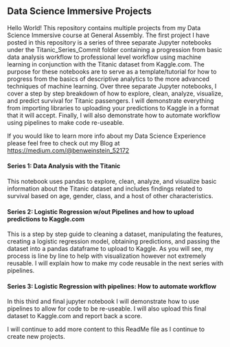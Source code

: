 ## Data Science Immersive Projects

Hello World! This repository contains multiple projects from my Data Science Immersive course at General Assembly.
The first project I have posted in this repository is a series of three separate Jupyter notebooks under the Titanic_Series_Commit folder containing a progression from basic data analysis workflow to professional level workflow using machine learning in conjunction with the Titanic dataset from Kaggle.com. The purpose for these notebooks are to serve as a template/tutorial for how to progress from the basics of descriptive analytics to the more advanced techniques of machine learning. Over three separate Jupyter notebooks, I cover a step by step breakdown of how to explore, clean, analyze, visualize, and predict survival for Titanic passengers. I will demonstrate everything from importing libraries to uploading your predictions to Kaggle in a format that it will accept. Finally, I will also demonstrate how to automate workflow using pipelines to make code re-useable.

If you would like to learn more info about my Data Science Experience please feel free to check out my Blog at https://medium.com/@benweinstein_52172


#### Series 1: Data Analysis with the Titanic
This notebook uses pandas to explore, clean, analyze, and visualize basic information about the Titanic dataset and includes findings related to survival based on age, gender, class, and a host of other characteristics.

#### Series 2: Logistic Regression w/out Pipelines and how to upload predictions to Kaggle.com
This is a step by step guide to cleaning a dataset, manipulating the features, creating a logistic regression model, obtaining predictions, and passing the dataset into a pandas dataframe to upload to Kaggle. As you will see, my process is line by line to help with visualization however not extremely reusable. I will explain how to make my code reusable in the next series with pipelines.

#### Series 3: Logistic Regression with pipelines: How to automate workflow
In this third and final jupyter notebook I will demonstrate how to use pipelines to allow for code to be re-useable. I will also upload this final dataset to Kaggle.com and report back a score. 


I will continue to add more content to this ReadMe file as I continue to create new projects.  
